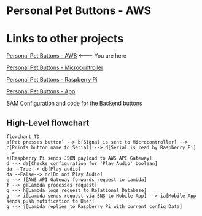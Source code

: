# Personal Pet Buttons - AWS


# Links to other projects
[Personal Pet Buttons - AWS](https://github.com/gabe-stier/Personal_Pet_Buttons-AWS) <--- You are here

[Personal Pet Buttons - Microcontroller](https://github.com/gabe-stier/Personal_Pet_Buttons-Microcontroller) 

[Personal Pet Buttons - Raspberry Pi](https://github.com/gabe-stier/Personal_Pet_Buttons-Raspberry_Pi)

[Personal Pet Buttons - App](https://github.com/gabe-stier/Personal_Pet_Buttons-Mobile_App)


SAM Configuration and code for the Backend buttons

## High-Level flowchart

```mermaid
flowchart TD
a[Pet presses button] --> b[Signal is sent to Microcontroller] --> c[Prints button name to Serial] --> d[Serial is read by Raspberry Pi] -->
e[Raspberry Pi sends JSON payload to AWS API Gateway] 
d --> da[Checks configuration for 'Play Audio' boolean]
da --True--> db[Play audio]
da --False--> dc[Do not Play Audio]
e --> f[AWS API Gateway forwards request to Lambda]
f --> g[Lambda processes request]
g --> h[Lambda logs request to Relational Database]
g --> i[Lambda sends request via SNS to Mobile App] --> ia[Mobile App sends push notification to User]
g --> j[Lambda replies to Raspberry Pi with current config Data]
```
